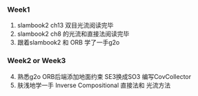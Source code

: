 
### Week1
1. slambook2 ch13 双目光流阅读完毕
2. slambook2 ch8 的光流和直接法阅读完毕
3. 跟着slambook2 和 ORB 学了一手g2o

### Week2 or Week3
4. 熟悉g2o ORB后端添加地面约束 SE3换成SO3 编写CovCollector
5. 肤浅地学一手 Inverse Compositional 直接法和 光流方法
